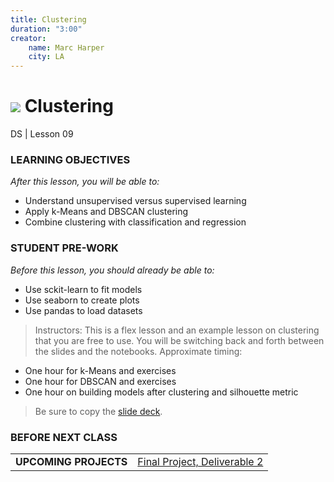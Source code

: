 ```yaml
---
title: Clustering
duration: "3:00"
creator:
    name: Marc Harper
    city: LA
---
```


# ![](https://ga-dash.s3.amazonaws.com/production/assets/logo-9f88ae6c9c3871690e33280fcf557f33.png) Clustering
DS | Lesson 09

### LEARNING OBJECTIVES
*After this lesson, you will be able to:*

- Understand unsupervised versus supervised learning
- Apply k-Means and DBSCAN clustering
- Combine clustering with classification and regression


### STUDENT PRE-WORK
*Before this lesson, you should already be able to:*

- Use sckit-learn to fit models
- Use seaborn to create plots
- Use pandas to load datasets


> Instructors: This is a flex lesson and an example lesson on clustering that
you are free to use. You will be switching back and forth between the slides
and the notebooks. Approximate timing:
- One hour for k-Means and exercises
- One hour for DBSCAN and exercises
- One hour on building models after clustering and silhouette metric

> Be sure to copy the [slide deck](https://docs.google.com/presentation/d/12SEgnpHLwBXK_6CAsO2DUv_Gb7dJ-LD48QddtvulbWU/edit?usp=sharing).

### BEFORE NEXT CLASS
|   |   |
|---|---|
| **UPCOMING PROJECTS**  | [Final Project, Deliverable 2](../../projects/final-projects/02-experiment-writeup/README.md)  |
